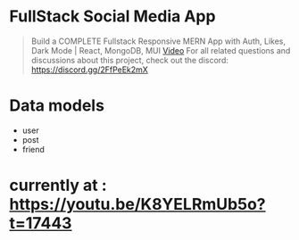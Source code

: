 # FullStack Social Media App

>Build a COMPLETE Fullstack Responsive MERN App with Auth, Likes, Dark Mode | React, MongoDB, MUI
>[Video](https://www.youtube.com/watch?v=K8YELRmUb5o)
>For all related questions and discussions about this project, check out the discord: https://discord.gg/2FfPeEk2mX

# Data models
- user
- post
- friend

# currently at : https://youtu.be/K8YELRmUb5o?t=17443
